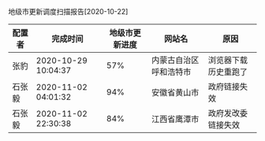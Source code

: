 地级市更新调度扫描报告[2020-10-22]

|	配置者	|	完成时间	|	地级市更新进度	|	网站名	|	原因	|
|----|----|----|----|----|
|	张豹	|	2020-10-29 10:04:37	|	 57%	|	内蒙古自治区呼和浩特市	|	浏览器下载历史重跑了	|
|	石张毅	|	2020-11-02 04:01:32	|	 94%	|	安徽省黄山市	| 政府链接失效 |
|	石张毅	|	2020-11-02 22:30:38	|	 84%	|	江西省鹰潭市	| 政府发改委链接失效 |

